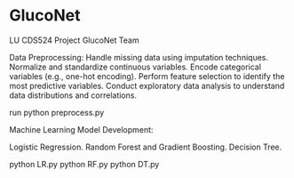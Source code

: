 # GlucoNet
LU CDS524 Project GlucoNet Team

Data Preprocessing:
Handle missing data using imputation techniques.
Normalize and standardize continuous variables.
Encode categorical variables (e.g., one-hot encoding).
Perform feature selection to identify the most predictive variables.
Conduct exploratory data analysis to understand data distributions and correlations.

run python preprocess.py

Machine Learning Model Development:

Logistic Regression.
Random Forest and Gradient Boosting.
Decision Tree.

python LR.py
python RF.py
python DT.py
